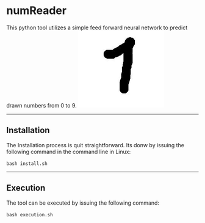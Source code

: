 # numReader
This python tool utilizes a simple feed forward neural network to predict drawn numbers from 0 to 9.
![Number](img.jpg)

---

## Installation
The Installation process is quit straightforward. Its donw by issuing the following command in the command line in Linux:
```
bash install.sh
```

---

## Execution
The tool can be executed by issuing the following command:
```
bash execution.sh
```
